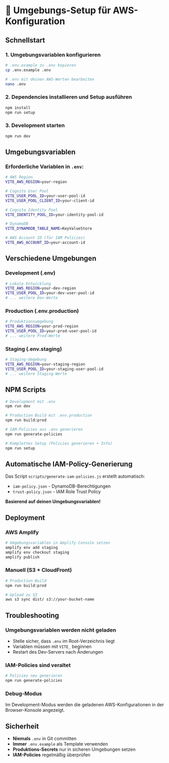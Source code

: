 # 🔧 Umgebungs-Setup für AWS-Konfiguration

## Schnellstart

### 1. Umgebungsvariablen konfigurieren
```bash
# .env.example zu .env kopieren
cp .env.example .env

# .env mit deinen AWS-Werten bearbeiten
nano .env
```

### 2. Dependencies installieren und Setup ausführen
```bash
npm install
npm run setup
```

### 3. Development starten
```bash
npm run dev
```

## Umgebungsvariablen

### Erforderliche Variablen in `.env`:

```bash
# AWS Region
VITE_AWS_REGION=your-region

# Cognito User Pool
VITE_USER_POOL_ID=your-user-pool-id
VITE_USER_POOL_CLIENT_ID=your-client-id

# Cognito Identity Pool
VITE_IDENTITY_POOL_ID=your-identity-pool-id

# DynamoDB
VITE_DYNAMODB_TABLE_NAME=KeyValueStore

# AWS Account ID (für IAM Policies)
VITE_AWS_ACCOUNT_ID=your-account-id
```

## Verschiedene Umgebungen

### Development (.env)
```bash
# Lokale Entwicklung
VITE_AWS_REGION=your-dev-region
VITE_USER_POOL_ID=your-dev-user-pool-id
# ... weitere Dev-Werte
```

### Production (.env.production)
```bash
# Produktionsumgebung
VITE_AWS_REGION=your-prod-region
VITE_USER_POOL_ID=your-prod-user-pool-id
# ... weitere Prod-Werte
```

### Staging (.env.staging)
```bash
# Staging-Umgebung
VITE_AWS_REGION=your-staging-region
VITE_USER_POOL_ID=your-staging-user-pool-id
# ... weitere Staging-Werte
```

## NPM Scripts

```bash
# Development mit .env
npm run dev

# Production Build mit .env.production
npm run build:prod

# IAM-Policies aus .env generieren
npm run generate-policies

# Komplettes Setup (Policies generieren + Info)
npm run setup
```

## Automatische IAM-Policy-Generierung

Das Script `scripts/generate-iam-policies.js` erstellt automatisch:
- `iam-policy.json` - DynamoDB-Berechtigungen
- `trust-policy.json` - IAM Role Trust Policy

**Basierend auf deinen Umgebungsvariablen!**

## Deployment

### AWS Amplify
```bash
# Umgebungsvariablen in Amplify Console setzen
amplify env add staging
amplify env checkout staging
amplify publish
```

### Manuell (S3 + CloudFront)
```bash
# Production Build
npm run build:prod

# Upload zu S3
aws s3 sync dist/ s3://your-bucket-name
```

## Troubleshooting

### Umgebungsvariablen werden nicht geladen
- Stelle sicher, dass `.env` im Root-Verzeichnis liegt
- Variablen müssen mit `VITE_` beginnen
- Restart des Dev-Servers nach Änderungen

### IAM-Policies sind veraltet
```bash
# Policies neu generieren
npm run generate-policies
```

### Debug-Modus
Im Development-Modus werden die geladenen AWS-Konfigurationen in der Browser-Konsole angezeigt.

## Sicherheit

- **Niemals** `.env` in Git committen
- **Immer** `.env.example` als Template verwenden
- **Produktions-Secrets** nur in sicheren Umgebungen setzen
- **IAM-Policies** regelmäßig überprüfen
